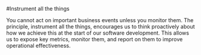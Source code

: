 #Instrument all the things

You cannot act on important business events unless you monitor them. The principle, instrument all the things, encourages us to think proactively about how we achieve this at the start of our software development. This allows us to expose key metrics, monitor them, and report on them to improve operational effectiveness.
